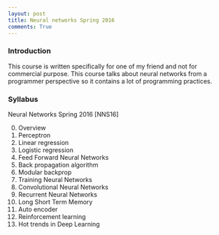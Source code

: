 ```yaml
---
layout: post
title: Neural networks Spring 2016
comments: True
---
```


### Introduction
This course is written specifically for one of my friend and not for commercial purpose. 
This course talks about neural networks from a programmer perspective so it contains a lot of programming practices. 

### Syllabus 
Neural Networks Spring 2016 \[NNS16\]

00. Overview
01. Perceptron 
02. Linear regression
03. Logistic regression
04. Feed Forward Neural Networks
05. Back propagation algorithm
06. Modular backprop
07. Training Neural Networks
08. Convolutional Neural Networks
09. Recurrent Neural Networks
10. Long Short Term Memory
12. Auto encoder
13. Reinforcement learning 
14. Hot trends in Deep Learning
